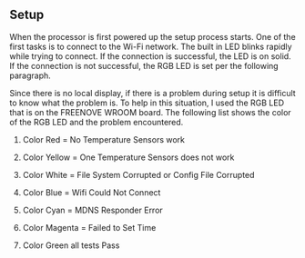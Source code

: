 ## Setup

When the processor is first powered up the setup process starts. One of the first tasks is to connect to the Wi-Fi network. The built in LED blinks rapidly while trying to connect. If the connection is successful, the LED is on solid. If the connection is not successful, the RGB LED is set per the following paragraph.

Since there is no local display, if there is a problem during setup it is difficult to know what the problem is.  To help in this situation, I used the RGB LED that is on the FREENOVE WROOM board.  The following list shows the color of the RGB LED and the problem encountered.

1. Color Red = No Temperature Sensors work

2. Color Yellow = One Temperature Sensors does not work

3. Color White = File System Corrupted or Config File Corrupted

4. Color Blue = Wifi Could Not Connect

5. Color Cyan = MDNS Responder Error

6. Color Magenta = Failed to Set Time

7. Color Green all tests Pass
